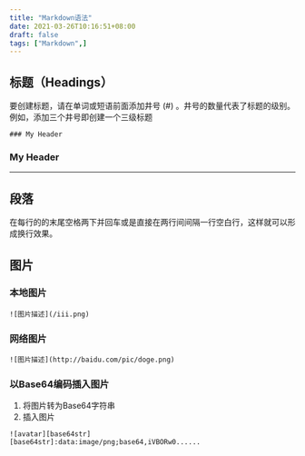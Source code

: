```yaml
---
title: "Markdown语法"
date: 2021-03-26T10:16:51+08:00
draft: false
tags: ["Markdown",]
---
```


## 标题（Headings）

要创建标题，请在单词或短语前面添加井号 (#) 。井号的数量代表了标题的级别。例如，添加三个井号即创建一个三级标题
```
### My Header
```
### My Header
------------
## 段落

在每行的的末尾空格两下并回车或是直接在两行间间隔一行空白行，这样就可以形成换行效果。

## 图片

### 本地图片

```
![图片描述](/iii.png)
```

### 网络图片

```
![图片描述](http://baidu.com/pic/doge.png)
```

### 以Base64编码插入图片

1. 将图片转为Base64字符串
2. 插入图片
```
![avatar][base64str]
[base64str]:data:image/png;base64,iVBORw0......
```